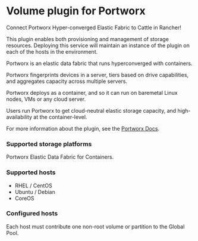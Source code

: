 # Volume plugin for Portworx

Connect Portworx Hyper-converged Elastic Fabric to Cattle in Rancher!

This plugin enables both provisioning and management of storage resources. Deploying this service will maintain an instance of the plugin on each of the hosts in the environment.

Portworx is an elastic data fabric that runs hyperconverged with containers. 

Portworx fingerprints devices in a server, tiers based on drive capabilities, and aggregates capacity across multiple servers.

Portworx deploys as a container, and so it can run on baremetal Linux nodes, VMs or any cloud server.

Users run Portworx to get cloud-neutral elastic storage capacity, and high-availability at the container-level.

For more information about the plugin, see the [Portworx Docs](https://docs.portworx.com).

### Supported storage platforms
Portworx Elastic Data Fabric for Containers.

### Supported hosts
* RHEL / CentOS
* Ubuntu / Debian
* CoreOS

### Configured hosts
Each host must contribute one non-root volume or partition to the Global Pool.

